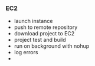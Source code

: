 
### EC2

- launch instance
- push to remote repository
- download project to EC2
- project test and build
- run on background with nohup
- log errors
- 